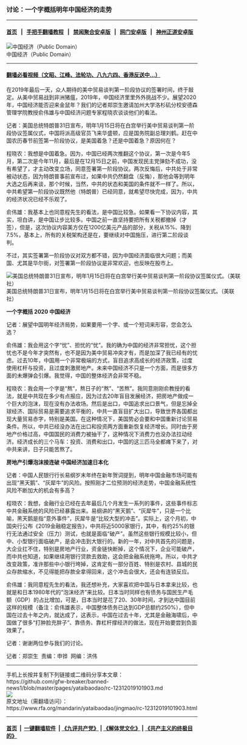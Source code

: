 ### 讨论：一个字概括明年中国经济的走势
------------------------

#### [首页](https://github.com/gfw-breaker/banned-news1/blob/master/README.md) &nbsp;&nbsp;|&nbsp;&nbsp; [手把手翻墙教程](https://github.com/gfw-breaker/guides/wiki) &nbsp;&nbsp;|&nbsp;&nbsp; [禁闻聚合安卓版](https://github.com/gfw-breaker/bn-android) &nbsp;&nbsp;|&nbsp;&nbsp; [网门安卓版](https://github.com/oGate2/oGate) &nbsp;&nbsp;|&nbsp;&nbsp; [神州正道安卓版](https://github.com/SzzdOgate/update) 



<div id="headerimg">
 <img alt="中国经济（Public Domain）" src="https://www.rfa.org/mandarin/yataibaodao/jingmao/rc-12312019101903.html/yt1231e.jpg/image" title="中国经济（Public Domain）"/>
 <div id="headerimgcontents">
  <div id="headerimgcaption">
   <span>
    中国经济（Public Domain）
   </span>
   <!-- zoomattribute -->
  </div>
  <!-- headerimgcaption -->
 </div>
 <!-- headerimagecontents -->
</div>

<hr/>


#### [翻墙必看视频（文昭、江峰、法轮功、八九六四、香港反送中...）](http://167.172.214.107/home.html)

<div id="storytext">
 <div>
  <div class="slot_header">
  </div>
 </div>
 <p>
  在2019年最后一天，众人期待的美中贸易谈判第一阶段协议的签署时间，终于敲定。从美中贸易战到非洲猪瘟，2019年，中国经济里里外外挑战不少。展望2020年，中国经济能否迎来金鼠年？我们的记者郑崇生邀请加州大学洛杉矶分校安德森管理学院教授俞伟雄与中国经济问题专家程晓农谈谈他们的看法。
 </p>
 <p>
 </p>
 <p>
 </p>
 <p>
  记者：美国总统特朗普31日宣布，明年1月15日将在白宫举行美中贸易谈判第一阶段协议签属仪式，中国将派高级官员飞来华盛顿，应是国务院副总理刘鹤。赶在中国农历春节前签第一阶段协议，是美国着急？还是中国着急？原因何在？
 </p>
 <p>
  程晓农：我想是中国着急。因为，中国已经两次推翻这个协议，第一次是今年5月，第二次是今年11月，最后是在12月15日之前，中国发现民主党弹劾不成功，没有希望了，才主动改变立场，同意签署第一阶段协议。两次反悔后，中共处于非常被动状态，因为特朗普事前宣布过，如果中共仍然翻盘（反悔），那他会等到明年大选之后再来谈，那个时候，当然，中共的状态和美国的条件就不一样了。所以，中共希望第一阶段协议既然他（特朗普）已经同意，就希望尽快完成，因为，中共的经济状况已经不乐观了。
 </p>
 <p>
  俞伟雄：我基本上也同意程先生的看法，是中国比较急。如果看一下协议内容，其实，坦白讲，是中国让步比较多。中国之前一直坚持要把所有关税都撤掉（才签），但是，这次协议内容美方仅在1200亿美元产品的部分，关税从15%、降到7.5%，基本上，所有的关税架构还是在，要继续对中国施压，进行第二阶段谈判。
 </p>
 <p>
  不过，其实签署第一阶段协议对双方都不错，因为中国经济面临很大问题；而美国、尤其是华尔街，对签署第一阶段协议是非常欢迎，也反映在股市上。
 </p>
 <p>
  <div class="image-inline captioned" style="width:622px;">
   <div style="width:622px;">
    <img alt="美国总统特朗普31日宣布，明年1月15日将在白宫举行美中贸易谈判第一阶段协议签属仪式。（美联社）" src="https://www.rfa.org/mandarin/yataibaodao/jingmao/rc-12312019101903.html/yt1231.jpg" title="美国总统特朗普31日宣布，明年1月15日将在白宫举行美中贸易谈判第一阶段协议签属仪式。（美联社）"/>
   </div>
   <div class="image-caption">
    <span style="width:622px;">
     美国总统特朗普31日宣布，明年1月15日将在白宫举行美中贸易谈判第一阶段协议签属仪式。（美联社）
    </span>
    <span class="copyright">
    </span>
   </div>
  </div>
 </p>
 <p>
  <b>
  </b>
 </p>
 <p>
  <b>
   一个字概括
  </b>
  <b>
   2020
  </b>
  <b>
   中国经济
  </b>
  <b>
  </b>
 </p>
 <p>
  记者：展望中国明年经济局势，如果要用一个字、或一个短词来形容，您会怎么选？
 </p>
 <p>
  俞伟雄：我会用这个字“忧”、担忧的“忧”。我的确为中国的经济非常担忧，这个担忧也不是今年才突然有，也不是因为美中贸易冲突才有，而是加深了我已经有的忧虑。过去10年，中国用一个非常极端的方式，盲目追求高成长的经济政策，过度使用杠杆与投资，且过度刺激房地产。未来中国经济不只是一个方面，而是很多方面的未爆弹会引爆。我觉得，中国的整体经济会非常不稳。
 </p>
 <p>
  程晓农：我会用一个字是“熬”，熬日子的“熬”、“苦熬”。我同意刚刚俞教授的看法，就是中共现在多少有点报应，因为过去20年盲目发展经济，把房地产做成一个巨大的泡沫，现在没有办法收场。然后是出口，中国追求出口景气，但是忘掉全球经济、国际贸易是需要追求平衡的，中共一直盲目扩大出口，导致世界各国都出现大量贸易赤字，特别是美国。在这种情况下，美国势必会要和中国重新讨论贸易条件。所以，中共已经没办法在出口和投资两方面重新恢复经济增长。同时由于房地产价格过高，中国国民的消费力被抽干了，这种情况下消费力也没办法拉动经济。经济成长的三个马车：投资、消费和出口，中国的这三匹马全都瘫下来了，对中共来讲，日子只能苦熬了。
 </p>
 <p>
  <b>
  </b>
 </p>
 <p>
  <b>
   房地产引爆泡沫接连破
  </b>
  <b>
  </b>
  <b>
   中国经济加速日本化
  </b>
  <b>
  </b>
 </p>
 <p>
  记者：中国人民银行行长易纲岁末年终在新年贺词提到，明年中国金融市场可能有出现“黑天鹅”、“灰犀牛”的风险。按照刚才二位预测的经济走势，中国金融系统性风险不断加大的机会有多高？
 </p>
 <p>
  程晓农：我想，金融行业已经在去年最后几个月发生一系列的事件，这些事件标志中共金融系统的风险已经暴露出来。易纲讲的“黑天鹅”、“灰犀牛”，只是一个比喻，黑天鹅是指“意外事件”，灰犀牛是“比较大型的冲击”。实际上，这个月初，中国央行公布《2019金融稳定报告》，中共将近5000家银行，其中，有约25%的银行无法通过安全（压力）测试，也就是面临“破产”。虽然这些银行规模比较小，但中、小型银行面临破产，是会冲击到大银行的。新的一年，对中共首先的问题是，大企业扛不住，特别是房地产行业，资金链快断掉，这个情况下，企业可能破产，而中共也知道，如果继续用银行贷款去救助，这会把金融系统拖垮。所以，中共才改变政策，准许那些中小银行垮掉，这肯定有一部分百姓、特别是农村、县城的民众存款缩水，不见得能把存款全拿得回来，这个冲击会很大，还会有连锁反应。
 </p>
 <p>
  俞伟雄：我同意程先生的看法，我还想补充，大家喜欢把中国与日本拿来比较，也就是和日本1980年代的“泡沫经济”来比较。日本当时同样也有债务与国民生产毛额（GDP）的占比增加，可是，日本当时是花了20、30年时间，才到达中国目前这样的规模（备注：俞伟雄表示，中国整体债务已达到GDP总额约250%），但中国在过去十年之内，就达成了，这表示，中国在过去十年，尤其是金融海啸后，中国做了很多“打肿脸充胖子”、靠债务、靠杠杆撑经济的做法，现在开始要尝到负面效果了。
 </p>
 <p>
  记者：谢谢两位参与我们的讨论。
 </p>
 <p>
 </p>
 <p>
  记者：郑崇生  责编：申铧  网编：洪伟
 </p>
</div>

<hr/>
手机上长按并复制下列链接或二维码分享本文章：<br/>
https://github.com/gfw-breaker/banned-news1/blob/master/pages/yataibaodao/rc-12312019101903.md <br/>
<a href='https://github.com/gfw-breaker/banned-news1/blob/master/pages/yataibaodao/rc-12312019101903.md'><img src='https://github.com/gfw-breaker/banned-news1/blob/master/pages/yataibaodao/rc-12312019101903.md.png'/></a> <br/>
原文地址（需翻墙访问）：https://www.rfa.org/mandarin/yataibaodao/jingmao/rc-12312019101903.html


------------------------
#### [首页](https://github.com/gfw-breaker/banned-news1/blob/master/README.md) &nbsp;|&nbsp; [一键翻墙软件](https://github.com/gfw-breaker/nogfw/blob/master/README.md) &nbsp;| [《九评共产党》](https://github.com/gfw-breaker/9ping.md/blob/master/README.md#九评之一评共产党是什么) | [《解体党文化》](https://github.com/gfw-breaker/jtdwh.md/blob/master/README.md) | [《共产主义的终极目的》](https://github.com/gfw-breaker/gczydzjmd.md/blob/master/README.md)


<img src='http://gfw-breaker.win/banned-news/pages/yataibaodao/rc-12312019101903.md' width='0px' height='0px'/>